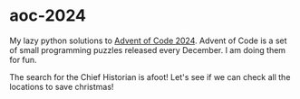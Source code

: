 # aoc-2024
My lazy python solutions to [Advent of Code 2024](https://adventofcode.com/2024).
Advent of Code is a set of small programming puzzles released every December.
I am doing them for fun.

The search for the Chief Historian is afoot! Let's see if we can check all the locations to save christmas!

